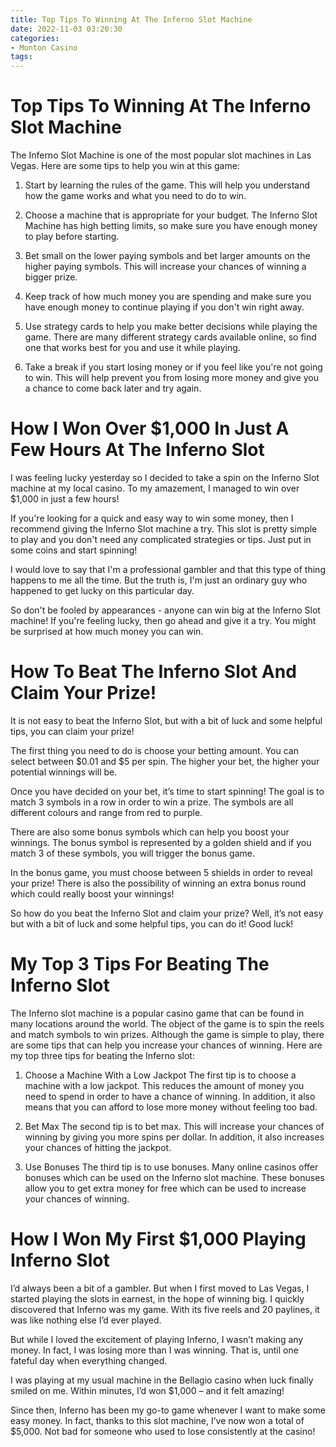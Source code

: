 ```yaml
---
title: Top Tips To Winning At The Inferno Slot Machine 
date: 2022-11-03 03:20:30
categories:
- Monton Casino
tags:
---
```



#  Top Tips To Winning At The Inferno Slot Machine 

The Inferno Slot Machine is one of the most popular slot machines in Las Vegas. Here are some tips to help you win at this game:

1. Start by learning the rules of the game. This will help you understand how the game works and what you need to do to win.

2. Choose a machine that is appropriate for your budget. The Inferno Slot Machine has high betting limits, so make sure you have enough money to play before starting.

3. Bet small on the lower paying symbols and bet larger amounts on the higher paying symbols. This will increase your chances of winning a bigger prize.

4. Keep track of how much money you are spending and make sure you have enough money to continue playing if you don't win right away.

5. Use strategy cards to help you make better decisions while playing the game. There are many different strategy cards available online, so find one that works best for you and use it while playing.

6. Take a break if you start losing money or if you feel like you're not going to win. This will help prevent you from losing more money and give you a chance to come back later and try again.

#  How I Won Over $1,000 In Just A Few Hours At The Inferno Slot 

I was feeling lucky yesterday so I decided to take a spin on the Inferno Slot machine at my local casino. To my amazement, I managed to win over $1,000 in just a few hours!

If you're looking for a quick and easy way to win some money, then I recommend giving the Inferno Slot machine a try. This slot is pretty simple to play and you don't need any complicated strategies or tips. Just put in some coins and start spinning!

I would love to say that I'm a professional gambler and that this type of thing happens to me all the time. But the truth is, I'm just an ordinary guy who happened to get lucky on this particular day.

So don't be fooled by appearances - anyone can win big at the Inferno Slot machine! If you're feeling lucky, then go ahead and give it a try. You might be surprised at how much money you can win.

#  How To Beat The Inferno Slot And Claim Your Prize! 

It is not easy to beat the Inferno Slot, but with a bit of luck and some helpful tips, you can claim your prize!

The first thing you need to do is choose your betting amount. You can select between $0.01 and $5 per spin. The higher your bet, the higher your potential winnings will be.

Once you have decided on your bet, it’s time to start spinning! The goal is to match 3 symbols in a row in order to win a prize. The symbols are all different colours and range from red to purple.

There are also some bonus symbols which can help you boost your winnings. The bonus symbol is represented by a golden shield and if you match 3 of these symbols, you will trigger the bonus game.

In the bonus game, you must choose between 5 shields in order to reveal your prize! There is also the possibility of winning an extra bonus round which could really boost your winnings!

So how do you beat the Inferno Slot and claim your prize? Well, it’s not easy but with a bit of luck and some helpful tips, you can do it! Good luck!

#  My Top 3 Tips For Beating The Inferno Slot 

The Inferno slot machine is a popular casino game that can be found in many locations around the world. The object of the game is to spin the reels and match symbols to win prizes. Although the game is simple to play, there are some tips that can help you increase your chances of winning. Here are my top three tips for beating the Inferno slot:

1. Choose a Machine With a Low Jackpot 
The first tip is to choose a machine with a low jackpot. This reduces the amount of money you need to spend in order to have a chance of winning. In addition, it also means that you can afford to lose more money without feeling too bad.

2. Bet Max 
The second tip is to bet max. This will increase your chances of winning by giving you more spins per dollar. In addition, it also increases your chances of hitting the jackpot.

3. Use Bonuses 
The third tip is to use bonuses. Many online casinos offer bonuses which can be used on the Inferno slot machine. These bonuses allow you to get extra money for free which can be used to increase your chances of winning.

#  How I Won My First $1,000 Playing Inferno Slot

I’d always been a bit of a gambler. But when I first moved to Las Vegas, I started playing the slots in earnest, in the hope of winning big. I quickly discovered that Inferno was my game. With its five reels and 20 paylines, it was like nothing else I’d ever played.

But while I loved the excitement of playing Inferno, I wasn’t making any money. In fact, I was losing more than I was winning. That is, until one fateful day when everything changed.

I was playing at my usual machine in the Bellagio casino when luck finally smiled on me. Within minutes, I’d won $1,000 – and it felt amazing!

Since then, Inferno has been my go-to game whenever I want to make some easy money. In fact, thanks to this slot machine, I’ve now won a total of $5,000. Not bad for someone who used to lose consistently at the casino!